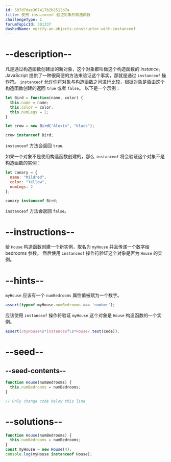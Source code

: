 ```yaml
---
id: 587d7dae367417b2b2512b7a
title: 使用 instanceof 验证对象的构造函数
challengeType: 1
forumTopicId: 301337
dashedName: verify-an-objects-constructor-with-instanceof
---
```


# --description--

凡是通过构造函数创建出的新对象，这个对象都叫做这个构造函数的 <dfn>instance</dfn>。 JavaScript 提供了一种很简便的方法来验证这个事实，那就是通过 `instanceof` 操作符。 `instanceof` 允许你将对象与构造函数之间进行比较，根据对象是否由这个构造函数创建的返回 `true` 或者 `false`。 以下是一个示例：

```js
let Bird = function(name, color) {
  this.name = name;
  this.color = color;
  this.numLegs = 2;
}

let crow = new Bird("Alexis", "black");

crow instanceof Bird;
```

`instanceof` 方法会返回 `true`.

如果一个对象不是使用构造函数创建的，那么 `instanceof` 将会验证这个对象不是构造函数的实例：

```js
let canary = {
  name: "Mildred",
  color: "Yellow",
  numLegs: 2
};

canary instanceof Bird;
```

`instanceof` 方法会返回 `false`。

# --instructions--

给 `House` 构造函数创建一个新实例，取名为 `myHouse` 并且传递一个数字给 bedrooms 参数。 然后使用 `instanceof` 操作符验证这个对象是否为 `House` 的实例。

# --hints--

`myHouse` 应该有一个 `numBedrooms` 属性值被赋为一个数字。

```js
assert(typeof myHouse.numBedrooms === 'number');
```

应该使用 `instanceof` 操作符验证 `myHouse` 这个对象是 `House` 构造函数的一个实例。

```js
assert(/myHouse\s*instanceof\s*House/.test(code));
```

# --seed--

## --seed-contents--

```js
function House(numBedrooms) {
  this.numBedrooms = numBedrooms;
}

// Only change code below this line
```

# --solutions--

```js
function House(numBedrooms) {
  this.numBedrooms = numBedrooms;
}
const myHouse = new House(4);
console.log(myHouse instanceof House);
```
